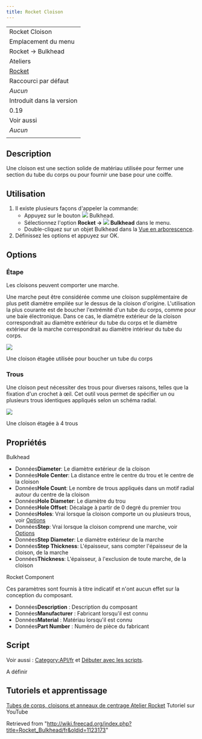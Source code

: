 ```yaml
---
title: Rocket Cloison
---
```

|  |
| --- |
| Rocket Cloison |
| Emplacement du menu |
| Rocket → Bulkhead |
| Ateliers |
| [Rocket](/Rocket_Workbench/fr "Rocket Workbench/fr") |
| Raccourci par défaut |
| *Aucun* |
| Introduit dans la version |
| 0.19 |
| Voir aussi |
| *Aucun* |
|  |

## Description

Une cloison est une section solide de matériau utilisée pour fermer une section du tube du corps ou pour fournir une base pour une coiffe.

## Utilisation

1. Il existe plusieurs façons d'appeler la commande:
   * Appuyez sur le bouton ![](/images/Rocket_Bulkhead.svg) Bulkhead.
   * Sélectionnez l'option **Rocket → ![](/images/Rocket_Bulkhead.svg) Bulkhead** dans le menu.
   * Double-cliquez sur un objet Bulkhead dans la [Vue en arborescence](/Tree_view/fr "Tree view/fr").
2. Définissez les options et appuyez sur OK.

## Options

### Étape

Les cloisons peuvent comporter une marche.

Une marche peut être considérée comme une cloison supplémentaire de plus petit diamètre empilée sur le dessus de la cloison d'origine. L'utilisation la plus courante est de boucher l'extrémité d'un tube du corps, comme pour une baie électronique. Dans ce cas, le diamètre extérieur de la cloison correspondrait au diamètre extérieur du tube du corps et le diamètre extérieur de la marche correspondrait au diamètre intérieur du tube du corps.

![](/images/Stepped_Bulkhead.png)

Une cloison étagée utilisée pour boucher un tube du corps

### Trous

Une cloison peut nécessiter des trous pour diverses raisons, telles que la fixation d'un crochet à œil. Cet outil vous permet de spécifier un ou plusieurs trous identiques appliqués selon un schéma radial.

![](/images/Bulkhead_2.png)

Une cloison étagée à 4 trous

## Propriétés

Bulkhead

* Données**Diameter**: Le diamètre extérieur de la cloison
* Données**Hole Center**: La distance entre le centre du trou et le centre de la cloison
* Données**Hole Count**: Le nombre de trous appliqués dans un motif radial autour du centre de la cloison
* Données**Hole Diameter**: Le diamètre du trou
* Données**Hole Offset**: Décalage à partir de 0 degré du premier trou
* Données**Holes**: Vrai lorsque la cloison comporte un ou plusieurs trous, voir [Options](#Options)
* Données**Step**: Vrai lorsque la cloison comprend une marche, voir [Options](#Options)
* Données**Step Diameter**: Le diamètre extérieur de la marche
* Données**Step Thickness**: L'épaisseur, sans compter l'épaisseur de la cloison, de la marche
* Données**Thickness**: L'épaisseur, à l'exclusion de toute marche, de la cloison

Rocket Component

Ces paramètres sont fournis à titre indicatif et n'ont aucun effet sur la conception du composant.

* Données**Description** : Description du composant
* Données**Manufacturer** : Fabricant lorsqu'il est connu
* Données**Material** : Matériau lorsqu'il est connu
* Données**Part Number** : Numéro de pièce du fabricant

## Script

Voir aussi : [Category:API/fr](/Category:API/fr "Category:API/fr") et [Débuter avec les scripts](/FreeCAD_Scripting_Basics/fr "FreeCAD Scripting Basics/fr").

A définir

## Tutoriels et apprentissage

[Tubes de corps, cloisons et anneaux de centrage Atelier Rocket](https://youtu.be/xi7acpw3eDA) Tutoriel sur YouTube

Retrieved from "<http://wiki.freecad.org/index.php?title=Rocket_Bulkhead/fr&oldid=1123173>"